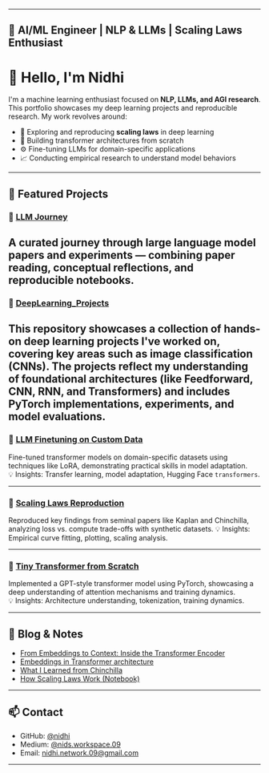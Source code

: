 
---
📘 AI/ML Engineer | NLP & LLMs | Scaling Laws Enthusiast
---

# 🙏 Hello, I'm Nidhi

I'm a machine learning enthusiast focused on **NLP, LLMs, and AGI research**.  
This portfolio showcases my deep learning projects and reproducible research. My work revolves around:

- 🔬 Exploring and reproducing **scaling laws** in deep learning
- 🧠 Building transformer architectures from scratch
- ⚙️ Fine-tuning LLMs for domain-specific applications
- 📈 Conducting empirical research to understand model behaviors

---

## 🧠 Featured Projects

### 🔹 [LLM Journey](https://github.com/member09/llm_journey)  
A curated journey through large language model papers and experiments — combining paper reading, conceptual reflections, and reproducible notebooks.
---

### 🔹 [DeepLearning_Projects](https://github.com/member09/DeepLearning_Projects)  
This repository showcases a collection of hands-on deep learning projects I've worked on, covering key areas such as image classification (CNNs). The projects reflect my understanding of foundational architectures (like Feedforward, CNN, RNN, and Transformers) and includes PyTorch implementations, experiments, and model evaluations.
---

### 🔹 [LLM Finetuning on Custom Data](https://github.com/member09/LLM-finetuning-on-custom-data)
Fine-tuned transformer models on domain-specific datasets using techniques like LoRA, demonstrating practical skills in model adaptation.  
💡 Insights: Transfer learning, model adaptation, Hugging Face `transformers`.

---

### 🔹 [Scaling Laws Reproduction](https://github.com/member09/scaling-laws-reproduction)
Reproduced key findings from seminal papers like Kaplan and Chinchilla, analyzing loss vs. compute trade-offs with synthetic datasets.
💡 Insights: Empirical curve fitting, plotting, scaling analysis.

---

### 🔹 [Tiny Transformer from Scratch](https://github.com/member09/tiny-transformer-from-scratch)
Implemented a GPT-style transformer model using PyTorch, showcasing a deep understanding of attention mechanisms and training dynamics.  
💡 Insights: Architecture understanding, tokenization, training dynamics.


---

## 📘 Blog & Notes
- [From Embeddings to Context: Inside the Transformer Encoder](https://medium.com/@nids.workspace.09/from-embeddings-to-context-inside-the-transformer-encoder-5e5eb2985ccd)
- [Embeddings in Transformer architecture](https://medium.com/@nids.workspace.09/embeddings-in-transformer-architecture-45de8f39776f)
- [What I Learned from Chinchilla](https://medium.com/chinchilla-article)
- [How Scaling Laws Work (Notebook)](https://github.com/member09/scaling-laws-reproduction)

---

## 📫 Contact

- GitHub: [@nidhi](https://github.com/member09)
- Medium: [@nids.workspace.09](https://medium.com/@nids.workspace.09)
- Email: nidhi.network.09@gmail.com

---

